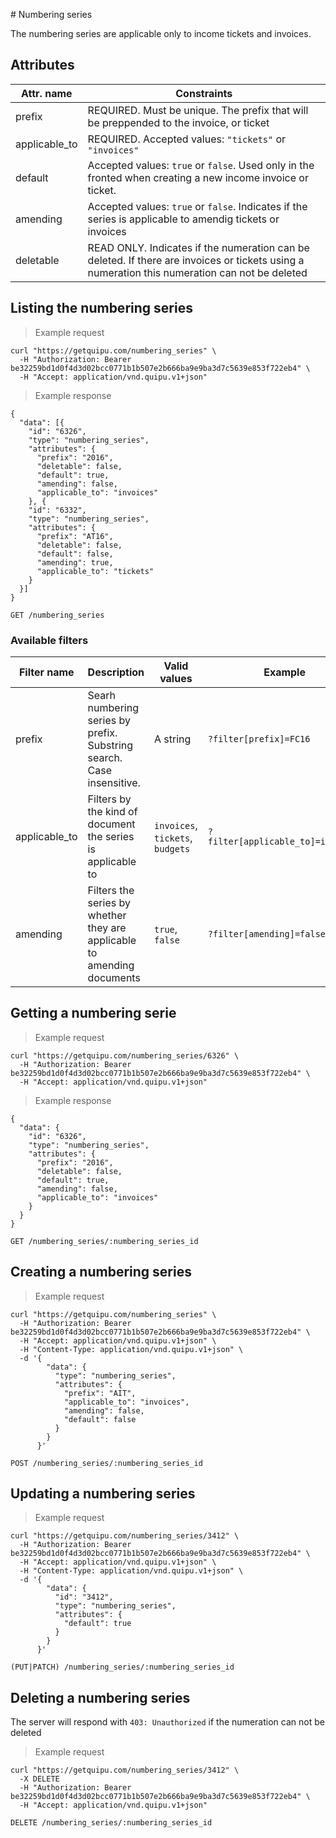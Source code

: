 #<a name="numbering-series-section"></a> Numbering series

The numbering series are applicable only to income tickets and invoices.

## Attributes

Attr. name |  Constraints
---------- |  -----------
prefix | REQUIRED. Must be unique. The prefix that will be preppended to the invoice, or ticket
applicable_to | REQUIRED. Accepted values: `"tickets"` or `"invoices"`
default | Accepted values: `true` or `false`. Used only in the fronted when creating a new income invoice or ticket.
amending | Accepted values: `true` or `false`. Indicates if the series is applicable to amendig tickets or invoices
deletable | READ ONLY. Indicates if the numeration can be deleted. If there are invoices or tickets using a numeration this numeration can not be deleted

## Listing the numbering series

> Example request

```shell
curl "https://getquipu.com/numbering_series" \
  -H "Authorization: Bearer be32259bd1d0f4d3d02bcc0771b1b507e2b666ba9e9ba3d7c5639e853f722eb4" \
  -H "Accept: application/vnd.quipu.v1+json"
```

> Example response

```shell
{
  "data": [{
    "id": "6326",
    "type": "numbering_series",
    "attributes": {
      "prefix": "2016",
      "deletable": false,
      "default": true,
      "amending": false,
      "applicable_to": "invoices"
    }, {
    "id": "6332",
    "type": "numbering_series",
    "attributes": {
      "prefix": "AT16",
      "deletable": false,
      "default": false,
      "amending": true,
      "applicable_to": "tickets"
    }
  }]
}
```

`GET /numbering_series`

### Available filters

Filter name | Description | Valid values | Example
------------| ------------| ------------ | -------
prefix      | Searh numbering series by prefix. Substring search. Case insensitive. | A string | `?filter[prefix]=FC16`
applicable_to | Filters by the kind of document the series is applicable to | `invoices`, `tickets`, `budgets` | `?filter[applicable_to]=invoices`
amending | Filters the series by whether they are applicable to amending documents | `true`, `false` | `?filter[amending]=false`

## Getting a numbering serie

> Example request

```shell
curl "https://getquipu.com/numbering_series/6326" \
  -H "Authorization: Bearer be32259bd1d0f4d3d02bcc0771b1b507e2b666ba9e9ba3d7c5639e853f722eb4" \
  -H "Accept: application/vnd.quipu.v1+json"
```

> Example response

```shell
{
  "data": {
    "id": "6326",
    "type": "numbering_series",
    "attributes": {
      "prefix": "2016",
      "deletable": false,
      "default": true,
      "amending": false,
      "applicable_to": "invoices"
    }
  }
}
```

`GET /numbering_series/:numbering_series_id`

## Creating a numbering series

> Example request

```shell
curl "https://getquipu.com/numbering_series" \
  -H "Authorization: Bearer be32259bd1d0f4d3d02bcc0771b1b507e2b666ba9e9ba3d7c5639e853f722eb4" \
  -H "Accept: application/vnd.quipu.v1+json" \
  -H "Content-Type: application/vnd.quipu.v1+json" \
  -d '{
        "data": {
          "type": "numbering_series",
          "attributes": {
            "prefix": "AIT",
            "applicable_to": "invoices",
            "amending": false,
            "default": false
          }
        }
      }'
```

`POST /numbering_series/:numbering_series_id`

## Updating a numbering series

> Example request

```shell
curl "https://getquipu.com/numbering_series/3412" \
  -H "Authorization: Bearer be32259bd1d0f4d3d02bcc0771b1b507e2b666ba9e9ba3d7c5639e853f722eb4" \
  -H "Accept: application/vnd.quipu.v1+json" \
  -H "Content-Type: application/vnd.quipu.v1+json" \
  -d '{
        "data": {
          "id": "3412",
          "type": "numbering_series",
          "attributes": {
            "default": true
          }
        }
      }'
```

`(PUT|PATCH) /numbering_series/:numbering_series_id`

## Deleting a numbering series

The server will respond with `403: Unauthorized` if the numeration can not be deleted

> Example request

```shell
curl "https://getquipu.com/numbering_series/3412" \
  -X DELETE
  -H "Authorization: Bearer be32259bd1d0f4d3d02bcc0771b1b507e2b666ba9e9ba3d7c5639e853f722eb4" \
  -H "Accept: application/vnd.quipu.v1+json"
```

`DELETE /numbering_series/:numbering_series_id`
